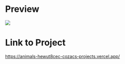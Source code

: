 # Preview
<img src="AnimalPreview.gif"><br>
# Link to Project<br>
https://animals-hewut8cec-cozacs-projects.vercel.app/
